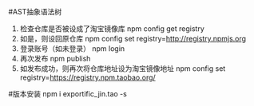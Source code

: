 
#AST抽象语法树



1. 检查仓库是否被设成了淘宝镜像库
npm config get registry
2. 如是，则设回原仓库
npm config set registry=http://registry.npmjs.org
3. 登录账号（如未登录）
npm login
4. 再次发布
npm publish
5. 如发布成功，则再次将仓库地址设为淘宝镜像地址
npm config set registry=https://registry.npm.taobao.org/


#版本安装
npm i exportific_jin.tao -s